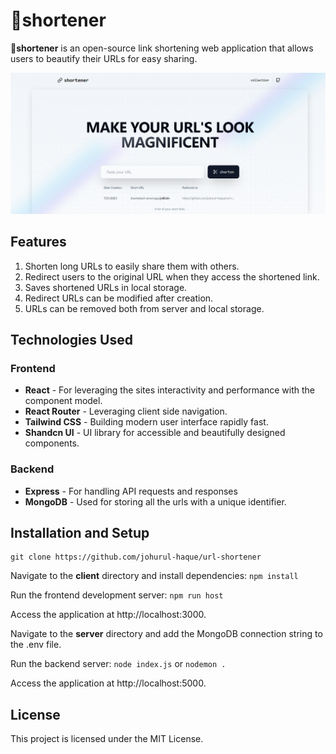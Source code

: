 # 🔗shortener
**🔗shortener** is an open-source link shortening web application that allows users to beautify their URLs for easy sharing.

![🔗shortener homepage](client/public/trimurl.png)

## Features
1. Shorten long URLs to easily share them with others.
2. Redirect users to the original URL when they access the shortened link.
3. Saves shortened URLs in local storage.
4. Redirect URLs can be modified after creation.
5. URLs can be removed both from server and local storage.

## Technologies Used
### Frontend 
* **React** - For leveraging the sites interactivity and performance with the component model.
* **React Router** - Leveraging client side navigation.
* **Tailwind CSS** - Building modern user interface rapidly fast.
* **Shandcn UI** - UI library for accessible and beautifully designed components.

### Backend
* **Express** - For handling API requests and responses
* **MongoDB** - Used for storing all the urls with a unique identifier.
  
## Installation and Setup
    git clone https://github.com/johurul-haque/url-shortener

Navigate to the **client** directory and install dependencies: `npm install`

Run the frontend development server: `npm run host`

Access the application at http://localhost:3000.

Navigate to the **server** directory and add the MongoDB connection string to the .env file.

Run the backend server: `node index.js` or `nodemon .`

Access the application at http://localhost:5000.

## License
This project is licensed under the MIT License.
